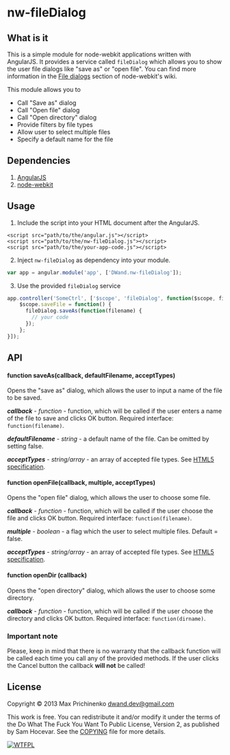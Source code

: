 # nw-fileDialog


## What is it

This is a simple module for node-webkit applications written with AngularJS. It provides a service 
called `fileDialog` which allows you to show the user file dialogs like "save as" or "open file".
You can find more information in the
[File dialogs](https://github.com/rogerwang/node-webkit/wiki/File-dialogs)
section of node-webkit's wiki.

This module allows you to
- Call "Save as" dialog
- Call "Open file" dialog
- Call "Open directory" dialog
- Provide filters by file types
- Allow user to select multiple files
- Specify a default name for the file


## Dependencies

1. [AngularJS](http://angularjs.org/)
2. [node-webkit](https://github.com/rogerwang/node-webkit)


## Usage

1. Include the script into your HTML document after the AngularJS.
```hmtl
<script src="path/to/the/angular.js"></script>
<script src="path/to/the/nw-fileDialog.js"></script>
<script src="path/to/the/your-app-code.js"></script>
```

2. Inject `nw-fileDialog` as dependency into your module.
```js
var app = angular.module('app', ['DWand.nw-fileDialog']);
```

3. Use the provided `fileDialog` service
```js
app.controller('SomeCtrl', ['$scope', 'fileDialog', function($scope, fileDialog) {
    $scope.saveFile = function() {
      fileDialog.saveAs(function(filename) {
        // your code
      });
    };
}]);
```


## API

#### function saveAs(callback, defaultFilename, acceptTypes)

Opens the "save as" dialog, which allows the user to input a name of the file to be saved.

_**callback**_ - *function* - function, which will be called if the user enters a name of the file to 
save and clicks OK button. Required interface: `function(filename)`.

_**defaultFilename**_ - *string* - a default name of the file. Can be omitted by setting false.

_**acceptTypes**_ - *string/array* - an array of accepted file types. See
[HTML5 specification](http://www.w3.org/TR/html-markup/input.file.html#input.file.attrs.accept).


#### function openFile(callback, multiple, acceptTypes)

Opens the "open file" dialog, which allows the user to choose some file.

_**callback**_ - *function* - function, which will be called if the user choose the file and clicks OK
button. Required interface: `function(filename)`.

_**multiple**_ - *boolean* - a flag which the user to select multiple files. Default = false.

_**acceptTypes**_ - *string/array* - an array of accepted file types. See
[HTML5 specification](http://www.w3.org/TR/html-markup/input.file.html#input.file.attrs.accept).


#### function openDir (callback)

Opens the "open directory" dialog, which allows the user to choose some directory.

_**callback**_ - *function* - function, which will be called if the user choose the directory and 
clicks OK button. Required interface: `function(dirname)`.


### Important note

Please, keep in mind that there is no warranty that the callback function will be called each time
you call any of the provided methods. If the user clicks the Cancel button the callback **will not**
be called!


## License

Copyright &copy; 2013 Max Prichinenko <dwand.dev@gmail.com>

This work is free. You can redistribute it and/or modify it under the terms of the Do What The Fuck
You Want To Public License, Version 2, as published by Sam Hocevar. See the 
[COPYING](https://github.com/DWand/nw-fileDialog/blob/master/COPYING) file for more details.


[![WTFPL](http://www.wtfpl.net/wp-content/uploads/2012/12/wtfpl-badge-4.png)](http://wtfpl.net)
